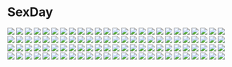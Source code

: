 # SexDay
![](https://konachan.com/jpeg/bfc678c9617b8b00fbf42b6ea783d704/Konachan.com%20-%20244354%20black_hair%20blue_eyes%20car%20clouds%20drink%20hoodie%20original%20short_hair%20skirt%20sky%20socks%20swav.jpg)
![](https://konachan.com/jpeg/40b3aa6e9ae6412d6cfcda320ccbce0f/Konachan.com%20-%20288579%20blue_eyes%20flowers%20just_be_friends_%28vocaloid%29%20long_hair%20megurine_luka%20naki_%28kim3030%29%20pink_hair%20vocaloid.jpg)
![](https://konachan.com/jpeg/3c6362cc4878d7a40272f941a34048fc/Konachan.com%20-%20181410%20blonde_hair%20breasts%20cum%20ensemble_%28company%29%20game_cg%20kimishima_ao%20mahara_yuri%20panties%20panty_pull%20school_uniform%20sex%20short_hair%20underwear%20yellow_eyes.jpg)
![](https://konachan.com/image/80bbcc635588e99560f85d66663bfc94/Konachan.com%20-%2034312%20aircraft%20clouds%20combat_vehicle%20jpeg_artifacts%20macross%20sky%20tenjin_hidetaka%20watermark.jpg)
![](https://konachan.com/image/43e6d61521f82c3ccbf2ff7bb77f77ff/Konachan.com%20-%2023368%20air%20tohno_minagi.jpg)
![](https://konachan.com/image/f9f219fde16d67704c914040e841d20d/Konachan.com%20-%2093706%20blue_hair%20butterfly%20dress%20original%20purple_eyes%20ulquiorra0%20wings.jpg)
![](https://konachan.com/jpeg/a41a491569cc1949c22e31cfdf0cdd3a/Konachan.com%20-%2098801%20blush%20breast_hold%20breasts%20fingering%20game_cg%20green_hair%20hoshizuki_akira%20masturbation%20nipples%20panties%20school_uniform%20thighhighs%20underwear%20yukirin.jpg)
![](https://konachan.com/image/158f2abfbdbf4b63e044cec3acc3e322/Konachan.com%20-%20267291%20bandage%20breasts%20horosuke_%28toot08%29%20japanese_clothes%20long_hair%20navel%20nipples%20original%20panties%20purple_eyes%20purple_hair%20underwear%20wet.jpg)
![](https://konachan.com/image/513f660fa09fe027124f72b4f9bce471/Konachan.com%20-%2071849%20cross_days.jpg)
![](https://konachan.com/image/010a76f9f9efa7c45bc7146ea87e39e7/Konachan.com%20-%20167809%20blue_eyes%20butterfly%20gloves%20green_eyes%20green_hair%20hatsune_miku%20headphones%20long_hair%20magnet_%28vocaloid%29%20megurine_luka%20pink_hair%20vocaloid.jpg)
![](https://konachan.com/image/13f8e911e99cabd7bb22ad7fcdcd0125/Konachan.com%20-%20118389%20original%20takekono.jpg)
![](https://konachan.com/image/f87fcea041c783b5ec5d51025eb1ef7e/Konachan.com%20-%20100391%20black_hair%20building%20city%20japanese_clothes%20kara_no_kyoukai%20moon%20night%20purple_eyes%20ryougi_shiki%20seafh%20weapon.jpg)
![](https://konachan.com/jpeg/b551651d6685c945f380a5d6104c73f6/Konachan.com%20-%20169869%20bikini%20blue_eyes%20blush%20braids%20breasts%20cleavage%20fang%20gray_hair%20green_eyes%20group%20headband%20long_hair%20navel%20necklace%20scan%20swimsuit%20twintails%20water%20wink.jpg)
![](https://konachan.com/image/e982e0f5a2d219971eca6eeac4ed86a9/Konachan.com%20-%20115907%20animal_ears%20blue_eyes%20blush%20breasts%20catgirl%20cleavage%20konoe_subaru%20long_hair%20mayo_chiki%21%20red_hair%20tail%20towel.jpg)
![](https://konachan.com/jpeg/39f723f75bea100773ba8821bac348de/Konachan.com%20-%20265842%20black_hair%20breasts%20cameltoe%20game_cg%20glasses%20navel%20nipples%20no_bra%20orange_eyes%20panties%20short_hair%20tagme_%28artist%29%20topless%20underwear%20yamane_yumeno.jpg)
![](https://konachan.com/image/861afe9d71d281203b5cadfc00865a4a/Konachan.com%20-%20173564%202girls%20akemi_homura%20black_hair%20bow%20dress%20gloves%20headband%20jpeg_artifacts%20kaname_madoka%20kyuubee%20pantyhose%20pink_hair%20purple_eyes%20red_eyes%20ribbons%20uni.jpg)
![](https://konachan.com/image/666a0a21bdf9dc879131a8147d70e8e1/Konachan.com%20-%20282201%20104%20blue_eyes%20brown_hair%20cherry_blossoms%20dress%20flowers%20hoodie%20original.jpg)
![](https://konachan.com/image/fa9004f115e32ac43e3954d0aab15714/Konachan.com%20-%2022734%20food%20shakugan_no_shana%20shana.jpg)
![](https://konachan.com/image/5f657a696a5e0da0960330ceca89631c/Konachan.com%20-%2021662%20all_male%20bleach%20kurosaki_ichigo%20male.jpg)
![](https://konachan.com/image/bd014bd03134ee159df1cfbc9293f377/Konachan.com%20-%20231543%20bandage%20black_hair%20breasts%20cape%20eyepatch%20gloves%20hat%20megumin%20navel%20nipples%20panbai%20pussy%20red_eyes%20staff%20thighhighs%20uncensored%20witch%20witch_hat.jpg)
![](https://konachan.com/image/02b90801495b83e27db9c016ab9ba629/Konachan.com%20-%20177132%20ass%20blue_eyes%20blue_hair%20blush%20original%20ponytail%20swimsuit%20takuya_kame.jpg)
![](https://konachan.com/jpeg/cb4c7d5ac9d84909892b96fcf02ab805/Konachan.com%20-%20195171%20dress%20fujita_konron%20goth-loli%20inugami_kira%20katou_ren%20lolita_fashion%20majo_koi_nikki%20qoobrand%20scan.jpg)
![](https://konachan.com/jpeg/b5278c112e8b00fc0eb9141e2c3d7667/Konachan.com%20-%2031154%20code_geass%20kallen_stadtfeld%20red.jpg)
![](https://konachan.com/image/f1e1d86b79c8a1cbbf81a66ac6a49937/Konachan.com%20-%2069318%208bit%20blonde_hair%20bow%20chibi%20dress%20green_hair%20hakurei_reimu%20hat%20long_hair%20miko%20mima%20okazaki_yumemi%20purple_hair%20red_eyes%20red_hair%20stars%20touhou%20witch.jpg)
![](https://konachan.com/jpeg/5762be69016f5e84f52525df3d7f7d4a/Konachan.com%20-%20249962%20all_male%20ass%20bandaid%20beach%20blue_hair%20clouds%20food%20fruit%20group%20logo%20male%20necklace%20ponytail%20red_eyes%20sky%20swimsuit%20sword%20umbrella%20water%20weapon%20wink.jpg)
![](https://konachan.com/image/ffccebd1659e0ae9e1c40cae86e0ed46/Konachan.com%20-%20133509%20blue_eyes%20breasts%20cleavage%20cropped%20dress%20flowers%20hat%20long_hair%20original%20petals%20ponytail%20ryuuzaki_ichi%20white_hair.jpg)
![](https://konachan.com/jpeg/96b08e81b65e611fbfc0a274a649a774/Konachan.com%20-%20168847%20blush%20breasts%20censored%20cum%20game_cg%20garter%20kobuichi%20long_hair%20nipples%20open_shirt%20panties%20panty_pull%20penis%20pussy%20sex%20tie%20underwear%20wet%20yuzusoft.jpg)
![](https://konachan.com/image/b3edecac15070bcca333ce7cb892466e/Konachan.com%20-%20198931%20bed%20blonde_hair%20blue_eyes%20blush%20braids%20breast_hold%20fingering%20hunie_pop%20masturbation%20ninamo%20spread_legs%20thighhighs%20tiffany_maye%20underwear.jpg)
![](https://konachan.com/image/a51d8c4e3727776b127306b20d02d6ce/Konachan.com%20-%206323%20pink%20red_hair%20tagme.jpg)
![](https://konachan.com/image/68ef9caa115b0dd5a156d573ac7f2e3c/Konachan.com%20-%2060443%20bakemonogatari%20close%20monogatari_%28series%29%20senjougahara_hitagi%20vector.jpg)
![](https://konachan.com/image/eb90fe2f2eabc85a63234302b37a520c/Konachan.com%20-%20103076%20ass_grab%20dress%20fuyu_no_rondo%20game_cg%20gray_hair%20lumiaula_victoria%20panties%20skirt%20skirt_lift%20underwear%20yasuyuki.jpg)
![](https://konachan.com/image/d02fbfbdf4e4b60ccd6b093921112f60/Konachan.com%20-%20156061%20dragon%20moon%20original%20pixiv_fantasia%20signed%20takotto_%28takoyadesu%29.jpg)
![](https://konachan.com/image/71339c9182b949a4e91188f233ba7dab/Konachan.com%20-%20202151%203d%20blonde_hair%20brown_eyes%20choker%20close%20i74%20long_hair%20original%20realistic%20tattoo%20wristwear.jpg)
![](https://konachan.com/image/6b0f055e62659c8bf30a2e0169749469/Konachan.com%20-%20181452%20black_hair%20blue_eyes%20kneehighs%20long_hair%20magic%20mek%20original%20shorts%20sword%20weapon%20wristwear.jpg)
![](https://konachan.com/image/83bbea75958861879881e7553649ae02/Konachan.com%20-%20101397%20arin%20breasts%20cleavage%20pangya%20wings%20yuuki_kira.jpg)
![](https://konachan.com/image/b6fc0ab379177abe006db74594d5edff/Konachan.com%20-%2070993%20all_male%20clamp%20flowers%20male%20rose%20shirou_kamui%20watermark%20wings%20x.jpg)
![](https://konachan.com/image/540dad275af9d41268cce2e293cb8408/Konachan.com%20-%2024195%20animal_ears%20bow%20bunny_ears%20bunnygirl%20dress%20fang%20gloves%20hat%20logo%20mugi-maru%20nakahara_komugi%20nurse%20poyoyon_rokku%20red_eyes%20red_hair.jpg)
![](https://konachan.com/image/481ab35e2107092aad4f59ed1594b9bb/Konachan.com%20-%20148448%20bike_shorts%20bondage%20gym_uniform%20long_hair%20monizumi_ishikawa%20original%20pink_hair%20purple_eyes%20shorts.jpg)
![](https://konachan.com/image/2ff363a6b1bcf09f7f01326f05731895/Konachan.com%20-%20270048%20azur_lane%20blonde_hair%20blush%20breasts%20cleavage%20dress%20flowers%20gloves%20long_hair%20necklace%20nedia_r%20ponytail%20red_eyes%20ribbons%20rose%20thighhighs%20tiara.jpg)
![](https://konachan.com/image/a4369b729a7b06bb43368669c41aadda/Konachan.com%20-%2065346%20baldr_sky%20chibi%20green_hair%20short_hair%20wakakusa_nanoha.jpg)
![](https://konachan.com/image/efcd1d40be50b3727fee6a2b051ed246/Konachan.com%20-%2031955%20amagahara_inaho%20blue_eyes%20blush%20brown_eyes%20brown_hair%20drink%20favorite%20food%20game_cg%20happy_margaret%21%20kokonoka%20maid%20red_hair%20sakura_mao.jpg)
![](https://konachan.com/image/74d5498202d5b4f96294bd2f1add4b6c/Konachan.com%20-%2054788%20aqua_eyes%20elbow_gloves%20gloves%20headband%20headphones%20megurine_luka%20minoru%20pink_hair%20vocaloid%20zoom_layer.jpg)
![](https://konachan.com/jpeg/a2820d2d51ac6b562fb4134a7703b771/Konachan.com%20-%2019321%20mai-hime%20minagi_mikoto.jpg)
![](https://konachan.com/image/05d2d4081502bcc57f907527e1ccdef9/Konachan.com%20-%20131225%20blonde_hair%20blue_eyes%20bow%20denpa_onna_to_seishun_otoko%20food%20long_hair%20pizza%20school_uniform%20touwa_erio.jpg)
![](https://konachan.com/image/d6c9eafda60813c2ad83e8796fb97ddb/Konachan.com%20-%20155648%20gumi%20hatsune_miku%20kagamine_len%20kagamine_rin%20kaito%20kamui_gakupo%20male%20megurine_luka%20meiko%20miki_%28vocaloid%29%20polychromatic%20suzuya_%28appon65122%29%20vocaloid.jpg)
![](https://konachan.com/image/ca163f201809e53d1c4e4fe54e979c4a/Konachan.com%20-%2080688%20animal_ears%20catgirl%20chen%20foxgirl%20hakurei_reimu%20kaedena_akino%20kaenbyou_rin%20kochiya_sanae%20miko%20moriya_suwako%20touhou%20witch%20yakumo_ran%20yakumo_yukari.jpg)
![](https://konachan.com/image/e6dfcd480471cc1ef2dbe238bdb6aaf4/Konachan.com%20-%20115227%20blonde_hair%20blue_eyes%20cape%20chiho_%28buchiko%29%20dress%20halloween%20hat%20kagamine_len%20kagamine_rin%20male%20thighhighs%20vocaloid.jpg)
![](https://konachan.com/jpeg/963ee50836ec6c4a40473a38d7ccb6ee/Konachan.com%20-%2071804%20hidamari_sketch%20miyako%20principal%20ume%20vector%20yoshinoya-sensei%20yuno.jpg)
![](https://konachan.com/jpeg/d1272a1ac045ece77025e192e0919b2c/Konachan.com%20-%20194053%20ayanami_rei%20glasses%20neon_genesis_evangelion.jpg)
![](https://konachan.com/jpeg/0324e6f801c37cd9f33b5a6d4c477f83/Konachan.com%20-%20296314%20breast_hold%20breasts%20brown_eyes%20demon%20horns%20machikado_mazoku%20navel%20no_bra%20nopan%20pussy%20shirt_lift%20tail%20testa%20thighhighs%20uncensored%20yoshida_yuuko.jpg)
![](https://konachan.com/image/81bc31e4e38f43d20c65c0d03b396097/Konachan.com%20-%2097765%20hatsune_miku%20megurine_luka%20tsukudato%20vocaloid.jpg)
![](https://konachan.com/image/1b965fa0f4fe201fc1297759d7466edb/Konachan.com%20-%20108295%20animal%20aqua_eyes%20big_bad_wolf%20blonde_hair%20butterfly%20dress%20flowers%20food%20fruit%20kink%20lolita_fashion%20long_hair%20red_riding_hood%20thighhighs%20tree%20wolf.jpg)
![](https://konachan.com/image/685ed634f65269443cb7c1c819a13f54/Konachan.com%20-%2093685%20all_male%20axanael%20gun%20male%20nitroplus%20ousu_chiaki%20trap%20tsuji_santa%20weapon.jpg)
![](https://konachan.com/jpeg/cad1f497616373dd1e2ce32ccef54291/Konachan.com%20-%20144888%202girls%20blonde_hair%20blue_eyes%20blush%20brown_hair%20drink%20game_cg%20imouto_no_katachi%20mima_chimari%20pajamas%20short_hair%20sphere%20sunadori_satori%20tagme_%28artist%29.jpg)
![](https://konachan.com/image/49ff24d411ee25e97f59eeb77d55aa9f/Konachan.com%20-%20130564%20camera%20clouds%20dress%20lm7_%28op-center%29%20sky%20sunset%20tagme.jpg)
![](https://konachan.com/image/89eea6c48902093685a61a05b0d75e41/Konachan.com%20-%20127534%20aoiya_soujirou%20breasts%20brown_eyes%20brown_hair%20cake%20cleavage%20food%20idolmaster%20idolmaster_cinderella_girls%20no_bra%20thighhighs%20totoki_airi%20twintails.jpg)
![](https://konachan.com/jpeg/abd6e0274f3a7ccb00b6ba37d047024d/Konachan.com%20-%20129736%20akesaka_iku%20breasts%20cropped%20loli%20nipples%20no_bra%20original%20purple_hair.jpg)
![](https://konachan.com/image/45123457349c59509a79db8cda86c9a2/Konachan.com%20-%2058924%20breasts%20nipples%20open_shirt%20sano_toshihide%20scan.jpg)
![](https://konachan.com/jpeg/3c55fcf87a05a027c02067fc7b6acc43/Konachan.com%20-%20171974%20blonde_hair%20cocoro%40function%21%20game_cg%20headband%20hinata_momo%20navel%20panties%20pulltop%20purple_eyes%20shirakusa_ibuki%20short_hair%20thighhighs%20underwear.jpg)
![](https://konachan.com/image/a75eed60df8e38f12bfd79dc7fc48d9f/Konachan.com%20-%2027384%20azumanga_daioh%20jpeg_artifacts%20kurosawa_minamo%20tanizaki_yukari.jpg)
![](https://konachan.com/image/c86c1df42baf976b162a7e3aec15404a/Konachan.com%20-%20174075%20book%20bow%20dress%20hat%20jenevan%20kneehighs%20long_hair%20mage%20patchouli_knowledge%20purple_eyes%20purple_hair%20touhou.jpg)
![](https://konachan.com/image/fc60c865b39e42944f88bc66cefcd8df/Konachan.com%20-%208254%20asahina_mikuru%20clannad%20nagato_yuki%20parody%20suzumiya_haruhi%20suzumiya_haruhi_no_yuutsu%20tears.jpg)
![](https://konachan.com/jpeg/35c9d79049b3cf355132a9f7d706ee07/Konachan.com%20-%20143256%20kara_no_kyoukai%20knife%20ryougi_shiki%20third-party_edit%20weapon.jpg)
![](https://konachan.com/image/791110fb86fce5ad378d10fc2a145132/Konachan.com%20-%20105965%20bikini_top%20blue_eyes%20bow_%28weapon%29%20breasts%20dark_skin%20gloves%20gray_hair%20long_hair%20majikina_mina%20miraki1016%20samurai_spirits%20samurai_spirits_zero%20weapon.jpg)
![](https://konachan.com/jpeg/36ba99a419702c4484c18e115187e182/Konachan.com%20-%20182906%20blonde_hair%20blue_eyes%20game_cg%20hoshina_maria%20long_hair%20natsu_koi_high_pressure%20panties%20sayori%20school_uniform%20smile%20underwear.jpg)
![](https://konachan.com/jpeg/b31056ef23028501f101c635f9b80fb7/Konachan.com%20-%20297294%20breasts%20chain%20cherry%20cleavage%20collar%20demon%20food%20fruit%20garter%20goth-loli%20horns%20long_hair%20opopowa%20original%20purple_eyes%20purple_hair%20twintails%20white%20wings.jpg)
![](https://konachan.com/image/537e0818a612634b0a16e116a93c9657/Konachan.com%20-%2097439%20bow%20breasts%20chaigidhiell%20cleavage%20fujiwara_no_mokou%20japanese_clothes%20kimono%20red_eyes%20touhou%20white_hair.jpg)
![](https://konachan.com/image/d4d05dc896b35ab3cc841c7ce6d2b015/Konachan.com%20-%20226479%202girls%20anthropomorphism%20blue_eyes%20brown_hair%20cosplay%20jpeg_artifacts%20kneehighs%20original%20pink_hair%20red_eyes%20skirt%20socks%20uniform%20white_hair.jpg)
![](https://konachan.com/image/9446439ea1bd5835136a00a15a457b4e/Konachan.com%20-%20276815%209a-91_%28girls_frontline%29%20anthropomorphism%20ass%20blue_eyes%20blush%20breasts%20girls_frontline%20gray_hair%20hat%20houraku%20long_hair%20panties%20scarf%20sideboob%20underwear.jpg)
![](https://konachan.com/image/1da80c6d04c26c3ef33bf66b07a75fe4/Konachan.com%20-%20156471%20black_hair%20japanese_clothes%20long_hair%20modern_afro%20original%20umbrella.jpg)
![](https://konachan.com/jpeg/b451012332520af465511698d774360b/Konachan.com%20-%20250611%20annin_doufu%20bow%20breasts%20cleavage%20drink%20idolmaster%20jougasaki_mika%20mirror%20navel%20orange_eyes%20pink_hair%20ponytail%20towel%20wink%20wristwear.jpg)
![](https://konachan.com/image/dfc14145a32fe49be223e56980a8d575/Konachan.com%20-%20249751%20bodysuit%20breasts%20fate_grand_order%20fate_%28series%29%20kyurin%20long_hair%20purple_hair%20scathach_%28fate_grand_order%29%20spear%20weapon.jpg)
![](https://konachan.com/jpeg/6bd0776a7060dd15118ebdbce3e3c860/Konachan.com%20-%20190577%20barefoot%20blazblue%20blonde_hair%20elbow_gloves%20flat_chest%20gloves%20long_hair%20navel%20night%20rachel_alucard%20red_eyes%20thighhighs%20toraishi_666.jpg)
![](https://konachan.com/image/f91f5aa3587a809149f589628b5b59d9/Konachan.com%20-%20212079%20animal_ears%20ass%20christmas%20fang%20inubashiri_momiji%20no_bra%20ookami_ryuu%20shameimaru_aya%20tail%20thighhighs%20touhou%20wink%20wolfgirl.jpg)
![](https://konachan.com/image/9a77e7bf8a9d89aa0305c786c74363d1/Konachan.com%20-%208248%20tagme.jpg)
![](https://konachan.com/image/729b97b8cd65e030cfd19de3cf90656a/Konachan.com%20-%20190319%20ass%20black_hair%20bloodcatblack%20blush%20erect_nipples%20long_hair%20original%20panties%20pink_eyes%20skirt%20thighhighs%20twintails%20underwear.jpg)
![](https://konachan.com/image/3cdb8f94532212005e15e4fcff497715/Konachan.com%20-%2036787%20blonde_hair%20blue_eyes%20blush%20brown_hair%20glasses%20green_eyes%20green_hair%20iwasaki_minami%20lucky_star%20patricia_martin%20red_hair%20school_uniform%20tamura_hiyori.jpg)
![](https://konachan.com/image/91b880e607a40d2791dd9f83d4050992/Konachan.com%20-%205507%20fate_testarossa%20mahou_shoujo_lyrical_nanoha%20mahou_shoujo_lyrical_nanoha_a%27s.jpg)
![](https://konachan.com/image/49131cc2301022dc76b987b9ab60b38e/Konachan.com%20-%20123327%20car%20school_uniform%20sky%20tagme%20tagme_%28artist%29.jpg)
![](https://konachan.com/jpeg/3a6b418b5c692e2c0cf468d4f659f028/Konachan.com%20-%20160738%20dress%20flowers%20long_hair%20megurine_luka%20pink_hair%20sachikan%20summer_dress%20vocaloid.jpg)
![](https://konachan.com/image/51b2473b1d6d7552edf510504c369224/Konachan.com%20-%2096495%20all_male%20flowers%20kagamine_len%20kaito%20kamui_gakupo%20male%20petals%20red%20vocaloid.jpg)
![](https://konachan.com/image/04ee85d5c5a6563966530a174ac92543/Konachan.com%20-%20152071%20blonde_hair%20fang%20food%20long_hair%20monogatari_%28series%29%20nisemonogatari%20oshino_shinobu%20pointed_ears%20ribbons%20tagme%20verjuice.jpg)
![](https://konachan.com/image/8ccd5860616a2ed5fed800e592676ab1/Konachan.com%20-%20157138%20hijiri_byakuren%20hinanawi_tenshi%20houraisan_kaguya%20polychromatic%20reiuji_utsuho%20remilia_scarlet%20saigyouji_yuyuko%20shigureru%20touhou%20vampire%20yasaka_kanako.jpg)
![](https://konachan.com/image/869b5f7468a06ba80b8ef129dd4d9430/Konachan.com%20-%20188410%20black_hair%20blush%20breasts%20fingering%20long_hair%20nipples%20nude%20pussy_juice%20shirt_lift%20shizuki_yuri%20spread_legs%20thighhighs.jpg)
![](https://konachan.com/jpeg/93281cf13fd1ebb29f50208d306058d7/Konachan.com%20-%20128348%20animal_ears%20black_hair%20breasts%20bunny_ears%20bunnygirl%20censored%20game_cg%20grisaia_no_meikyu%20long_hair%20nipples%20paizuri%20penis%20sakaki_yumiko%20watanabe_akio.jpg)
![](https://konachan.com/image/4d7ec518fee60c972916e6e15a896a61/Konachan.com%20-%20293048%20black_hair%20bou_nin%20dress%20flowers%20long_hair%20original%20petals%20polychromatic.jpg)
![](https://konachan.com/image/f6c2acc571b7034375202923e5ac1939/Konachan.com%20-%20195918%20akemi_homura%20akuma_homura%20black_hair%20breasts%20cleavage%20dress%20elbow_gloves%20gloves%20long_hair%20purple_eyes%20swd3e2%20thighhighs%20wings.jpg)
![](https://konachan.com/image/275e012daab713b209fa6d9cdb0f1a2f/Konachan.com%20-%20207578%20dress%20kaname_madoka%20mahou_shoujo_madoka_magica%20pink_hair%20rin2008%20thighhighs%20ultimate_madoka%20wings.jpg)
![](https://konachan.com/image/56a2efaf128357b9577ea1e3a372018e/Konachan.com%20-%2091191%20angela_%28seiken_densetsu%29%20animal_ears%20duran_%28seiken_densetsu%29%20forest%20manimanima%20scenic%20seiken_densetsu%20seiken_densetsu_3%20sword%20tree%20weapon.jpg)
![](https://konachan.com/image/4a2d36fceb48c3d58ae553d931cb1e0f/Konachan.com%20-%20164290%20animal_ears%20catgirl%20chen%20multiple_tails%20tail%20touhou%20yuu-rin.jpg)
![](https://konachan.com/image/6cdc4f8c3d542ef6002d52f922eb3b6b/Konachan.com%20-%2062872%20pointed_ears.jpg)
![](https://konachan.com/image/550767af99a99be6653ba7207da6ad57/Konachan.com%20-%20159899%20blonde_hair%20blue_eyes%20blue_hair%20flat_chest%20ichii_yui%20long_hair%20navel%20pink_eyes%20pink_hair%20short_hair%20skirt%20tie%20twintails%20yellow_eyes%20yuyushiki.jpg)
![](https://konachan.com/image/07f7ce9d006ebfd5d97a128ebd53f3e4/Konachan.com%20-%20289091%20animal%20bell%20bikini_top%20blush%20bow%20buta_tamako%20catgirl%20fairy%20fang%20fire%20long_hair%20magic%20navel%20pink_eyes%20skirt%20thighhighs%20tiger%20twintails%20wings.jpg)
![](https://konachan.com/image/45aafc3aef1117a584592b52b9ac4273/Konachan.com%20-%2013154%20girls_bravo%20miharu_sena_kanaka.jpg)
![](https://konachan.com/jpeg/0579329cb1b27657315b5d1a22db387f/Konachan.com%20-%20273347%20breasts%20mobile_suit_gundam%20mobile_suit_gundam_00%20nena_trinity%20p%21nta%20red_hair%20robot%20shorts%20spread_legs%20thighhighs%20wristwear%20yellow_eyes%20zettai_ryouiki.jpg)
![](https://konachan.com/image/3d23932a3f47232a48f7f35f0e413c47/Konachan.com%20-%2055027%20nanase_aoi%20nurse%20seven_colors_of_the_wind.jpg)
![](https://konachan.com/jpeg/4d89cfbe6c5c0d8cee11a90e46dd6552/Konachan.com%20-%2022200%20close%20code-e%20ebihara_chinami%20glasses%20vector%20white.jpg)
![](https://konachan.com/image/457e0e909b0419b5a6c8081352ca1408/Konachan.com%20-%20246935%20blonde_hair%20breasts%20elbow_gloves%20gloves%20logo%20long_hair%20navel%20nopan%20only_haruka%20phantasy_star%20pointed_ears%20tagme_%28character%29%20yellow_eyes.jpg)
![](https://konachan.com/image/23de7e7861a5c820f52cd832408959b3/Konachan.com%20-%2065659%20christmas%20shakugan_no_shana%20shana%20snow.jpg)
![](https://konachan.com/jpeg/6d00a481487d73453068f2dfa53bf248/Konachan.com%20-%20100919%202girls%20favorite%20hoshizora_no_memoria%20long_hair%20mare_s_ephemeral%20ototsu_yume%20shida_kazuhiro%20white_hair.jpg)
